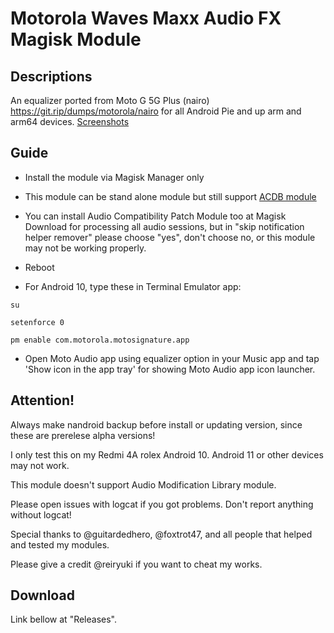 # Motorola Waves Maxx Audio FX Magisk Module

## Descriptions
An equalizer ported from Moto G 5G Plus (nairo) https://git.rip/dumps/motorola/nairo for all Android Pie and up arm and arm64 devices.
[Screenshots](https://reiryuki.blogspot.com/2020/09/motorola-waves-maxx-audio-fx-magisk.html?m=1)

## Guide
- Install the module via Magisk Manager only

- This module can be stand alone module but still support [ACDB module](https://t.me/viperatmos)

- You can install Audio Compatibility Patch Module too at Magisk Download for processing all audio sessions,
but in "skip notification helper remover" please choose "yes", don't choose no, or this module may not be working properly.

- Reboot

- For Android 10, type these in Terminal Emulator app:

`su`

`setenforce 0`

`pm enable com.motorola.motosignature.app`

- Open Moto Audio app using equalizer option in your Music app and tap 'Show icon in the app tray' for showing Moto Audio app icon launcher.

## Attention!
Always make nandroid backup before install or updating version, since these are prerelese alpha versions!

I only test this on my Redmi 4A rolex Android 10. Android 11 or other devices may not work.

This module doesn't support Audio Modification Library module.

Please open issues with logcat if you got problems. Don't report anything without logcat!

Special thanks to @guitardedhero, @foxtrot47, and all people that helped and tested my modules.

Please give a credit @reiryuki if you want to cheat my works.

## Download
Link bellow at "Releases".
